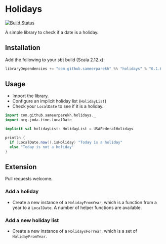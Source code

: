 # Holidays 

[![Build Status](https://travis-ci.org/sameerparekh/holidays.svg?branch=master)](https://travis-ci.org/sameerparekh/holidays)

A simple library to check if a date is a holiday.

## Installation

Add the following to your sbt build (Scala 2.12.x):

```scala
libraryDependencies += "com.github.sameerparekh" %% "holidays" % "0.1.0"
```

## Usage

* Import the library.
* Configure an implicit holiday list (`HolidayList`)
* Check your `LocalDate` to see if it is a holiday.

```scala
import com.github.sameerparekh.holidays._
import org.joda.time.LocalDate

implicit val holidayList: HolidayList = USAFederalHolidays

println {
  if (LocalDate.now().isHoliday) "Today is a holiday" 
  else "Today is not a holiday"
}
```

## Extension

Pull requests welcome.

### Add a holiday

* Create a new instance of a `HolidayFromYear`, which is a function from a year to a `LocalDate`. A
number of helper functions are available.

### Add a new holiday list

* Create a new instance of a `HolidaysForYear`, which is a set of `HolidayFromYear`.